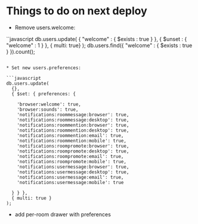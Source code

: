 # Things to do on next deploy

* Remove users.welcome:

``javascript
db.users.update(
    { "welcome" : { $exists : true } },
    { $unset : { "welcome" : 1 } },
    { multi: true}
  );
db.users.find({ "welcome" : { $exists : true } }).count();
```

* Set new users.preferences:

```javascript
db.users.update(
  {},
  { $set: { preferences: {

    'browser:welcome': true,
    'browser:sounds': true,
    'notifications:roommessage:browser': true,
    'notifications:roommessage:desktop': true,
    'notifications:roommention:browser': true,
    'notifications:roommention:desktop': true,
    'notifications:roommention:email': true,
    'notifications:roommention:mobile': true,
    'notifications:roompromote:browser': true,
    'notifications:roompromote:desktop': true,
    'notifications:roompromote:email': true,
    'notifications:roompromote:mobile': true,
    'notifications:usermessage:browser': true,
    'notifications:usermessage:desktop': true,
    'notifications:usermessage:email': true,
    'notifications:usermessage:mobile': true

  } } },
  { multi: true }
);
```

- add per-room drawer with preferences
